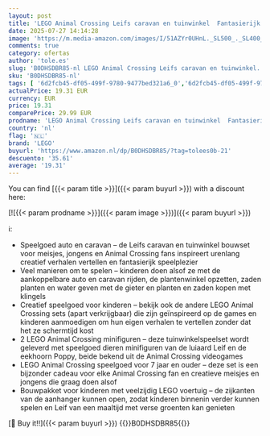 ```yaml
---
layout: post
title: 'LEGO Animal Crossing Leifs caravan en tuinwinkel  Fantasierijk Rollenspel Bouwpakket met Auto Speelgoed voor Kinderen  Cadeau voor Meisjes en Jongens vanaf 7 jaar 77054'
date: 2025-07-27 14:14:28
image: 'https://m.media-amazon.com/images/I/51AZYr0UHnL._SL500_._SL400_.jpg'
comments: true
category: ofertas
author: 'tole.es'
slug: 'B0DHSDBR85-nl LEGO Animal Crossing Leifs caravan en tuinwinkel...'
sku: 'B0DHSDBR85-nl'
tags: [ '6d2fcb45-df05-499f-9780-9477bed321a6_0','6d2fcb45-df05-499f-9780-9477bed321a6_501','Arborist Merchandising Root','Bouw- & constructiespeelgoed','Creatieve spellen','Educatief speelgoed','Self Service','Special Features Stores','Speelgoed & spellen','Speelgoedbouwsets','lego','🇳🇱', ]
actualPrice: 19.31 EUR
currency: EUR
price: 19.31
comparePrice: 29.99 EUR
prodname: 'LEGO Animal Crossing Leifs caravan en tuinwinkel  Fantasierijk Rollenspel Bouwpakket met Auto Speelgoed voor Kinderen  Cadeau voor Meisjes en Jongens vanaf 7 jaar 77054'
country: 'nl'
flag: '🇳🇱'
brand: 'LEGO'
buyurl: 'https://www.amazon.nl/dp/B0DHSDBR85/?tag=tolees0b-21'
descuento: '35.61'
average: '19.31'
---
```


You can find [{{< param title >}}]({{< param buyurl >}}) with a discount here:

[![{{< param prodname >}}]({{< param image >}})]({{< param buyurl >}})

ℹ️:

- Speelgoed auto en caravan – de Leifs caravan en tuinwinkel bouwset voor meisjes, jongens en Animal Crossing fans inspireert urenlang creatief verhalen vertellen en fantasierijk speelplezier
- Veel manieren om te spelen – kinderen doen alsof ze met de aankoppelbare auto en caravan rijden, de plantenwinkel opzetten, zaden planten en water geven met de gieter en planten en zaden kopen met klingels
- Creatief speelgoed voor kinderen – bekijk ook de andere LEGO Animal Crossing sets (apart verkrijgbaar) die zijn geïnspireerd op de games en kinderen aanmoedigen om hun eigen verhalen te vertellen zonder dat het ze schermtijd kost
- 2 LEGO Animal Crossing minifiguren – deze tuinwinkelspeelset wordt geleverd met speelgoed dieren minifiguren van de luiaard Leif en de eekhoorn Poppy, beide bekend uit de Animal Crossing videogames
- LEGO Animal Crossing speelgoed voor 7 jaar en ouder – deze set is een bijzonder cadeau voor elke Animal Crossing fan en creatieve meisjes en jongens die graag doen alsof
- Bouwpakket voor kinderen met veelzijdig LEGO voertuig – de zijkanten van de aanhanger kunnen open, zodat kinderen binnenin verder kunnen spelen en Leif van een maaltijd met verse groenten kan genieten

[🛒 Buy it!!]({{< param buyurl >}})
{{<world>}}B0DHSDBR85{{</world>}}
